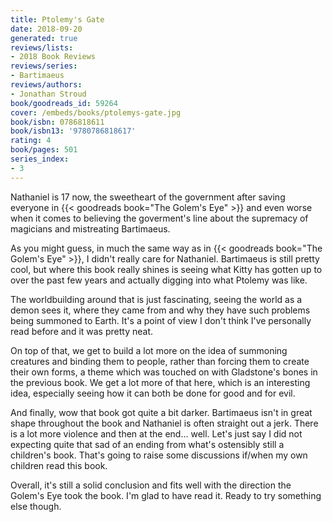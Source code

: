 ```yaml
---
title: Ptolemy's Gate
date: 2018-09-20
generated: true
reviews/lists:
- 2018 Book Reviews
reviews/series:
- Bartimaeus
reviews/authors:
- Jonathan Stroud
book/goodreads_id: 59264
cover: /embeds/books/ptolemys-gate.jpg
book/isbn: 0786818611
book/isbn13: '9780786818617'
rating: 4
book/pages: 501
series_index:
- 3
---
```

Nathaniel is 17 now, the sweetheart of the government after saving everyone in {{< goodreads book="The Golem's Eye" >}} and even worse when it comes to believing the goverment's line about the supremacy of magicians and mistreating Bartimaeus.  

As you might guess, in much the same way as in {{< goodreads book="The Golem's Eye" >}}, I didn't really care for Nathaniel. Bartimaeus is still pretty cool, but where this book really shines is seeing what Kitty has gotten up to over the past few years and actually digging into what Ptolemy was like.  

<!--more-->

The worldbuilding around that is just fascinating, seeing the world as a demon sees it, where they came from and why they have such problems being summoned to Earth. It's a point of view I don't think I've personally read before and it was pretty neat.  

On top of that, we get to build a lot more on the idea of summoning creatures and binding them to people, rather than forcing them to create their own forms, a theme which was touched on with Gladstone's bones in the previous book. We get a lot more of that here, which is an interesting idea, especially seeing how it can both be done for good and for evil.  

And finally, wow that book got quite a bit darker. Bartimaeus isn't in great shape throughout the book and Nathaniel is often straight out a jerk. There is a lot more violence and then at the end... well. Let's just say I did not expecting quite that sad of an ending from what's ostensibly still a children's book. That's going to raise some discussions if/when my own children read this book.  

Overall, it's still a solid conclusion and fits well with the direction the Golem's Eye took the book. I'm glad to have read it. Ready to try something else though.
